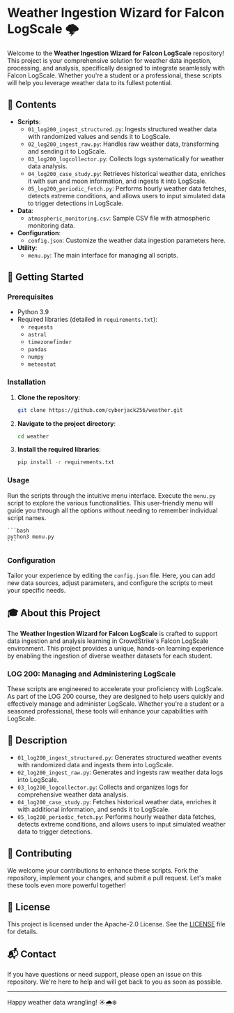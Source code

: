 # Weather Ingestion Wizard for Falcon LogScale 🌩️

Welcome to the **Weather Ingestion Wizard for Falcon LogScale** repository! This project is your comprehensive solution for weather data ingestion, processing, and analysis, specifically designed to integrate seamlessly with Falcon LogScale. Whether you're a student or a professional, these scripts will help you leverage weather data to its fullest potential.

## 📂 Contents

- **Scripts**:
  - `01_log200_ingest_structured.py`: Ingests structured weather data with randomized values and sends it to LogScale.
  - `02_log200_ingest_raw.py`: Handles raw weather data, transforming and sending it to LogScale.
  - `03_log200_logcollector.py`: Collects logs systematically for weather data analysis.
  - `04_log200_case_study.py`: Retrieves historical weather data, enriches it with sun and moon information, and ingests it into LogScale.
  - `05_log200_periodic_fetch.py`: Performs hourly weather data fetches, detects extreme conditions, and allows users to input simulated data to trigger detections in LogScale.
- **Data**:
  - `atmospheric_monitoring.csv`: Sample CSV file with atmospheric monitoring data.
- **Configuration**:
  - `config.json`: Customize the weather data ingestion parameters here.
- **Utility**:
  - `menu.py`: The main interface for managing all scripts.

## 🚀 Getting Started

### Prerequisites

- Python 3.9
- Required libraries (detailed in `requirements.txt`):
  - `requests`
  - `astral`
  - `timezonefinder`
  - `pandas`
  - `numpy`
  - `meteostat`

### Installation

1. **Clone the repository**:
    ```bash
    git clone https://github.com/cyberjack256/weather.git
    ```
2. **Navigate to the project directory**:
    ```bash
    cd weather
    ```
3. **Install the required libraries**:
    ```bash
    pip install -r requirements.txt
    ```

### Usage

Run the scripts through the intuitive menu interface. Execute the `menu.py` script to explore the various functionalities. This user-friendly menu will guide you through all the options without needing to remember individual script names.

    ```bash
    python3 menu.py
    ```

### Configuration

Tailor your experience by editing the `config.json` file. Here, you can add new data sources, adjust parameters, and configure the scripts to meet your specific needs.

## 🎓 About this Project

The **Weather Ingestion Wizard for Falcon LogScale** is crafted to support data ingestion and analysis learning in CrowdStrike's Falcon LogScale environment. This project provides a unique, hands-on learning experience by enabling the ingestion of diverse weather datasets for each student.

### LOG 200: Managing and Administering LogScale

These scripts are engineered to accelerate your proficiency with LogScale. As part of the LOG 200 course, they are designed to help users quickly and effectively manage and administer LogScale. Whether you're a student or a seasoned professional, these tools will enhance your capabilities with LogScale.

## 📜 Description

- `01_log200_ingest_structured.py`: Generates structured weather events with randomized data and ingests them into LogScale.
- `02_log200_ingest_raw.py`: Generates and ingests raw weather data logs into LogScale.
- `03_log200_logcollector.py`: Collects and organizes logs for comprehensive weather data analysis.
- `04_log200_case_study.py`: Fetches historical weather data, enriches it with additional information, and sends it to LogScale.
- `05_log200_periodic_fetch.py`: Performs hourly weather data fetches, detects extreme conditions, and allows users to input simulated weather data to trigger detections.

## 🤝 Contributing

We welcome your contributions to enhance these scripts. Fork the repository, implement your changes, and submit a pull request. Let's make these tools even more powerful together!

## 📜 License

This project is licensed under the Apache-2.0 License. See the [LICENSE](LICENSE) file for details.

## 📬 Contact

If you have questions or need support, please open an issue on this repository. We're here to help and will get back to you as soon as possible.

---

Happy weather data wrangling! ☀️🌧️❄️